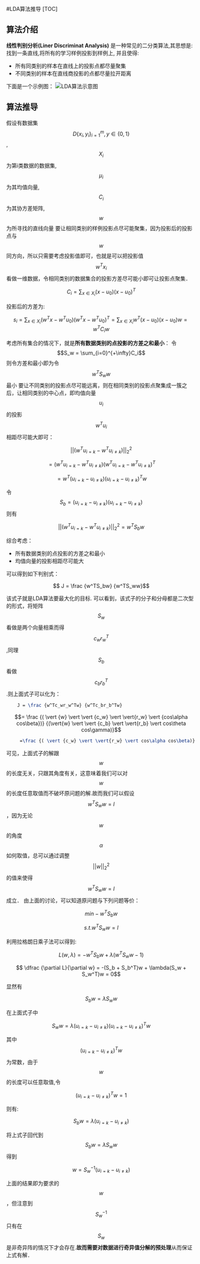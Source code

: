#LDA算法推导
[TOC]

## 算法介绍
**线性判别分析(Liner Discriminat Analysis)** 是一种常见的二分类算法,其思想是: 找到一条直线,将所有的学习样例投影到样例上, 并且使得:

+ 所有同类别的样本在直线上的投影点都尽量聚集
+ 不同类别的样本在直线商投影的点都尽量拉开距离

下面是一个示例图：
![LDA算法示意图][1]

  [1]: http://my.csdn.net/uploads/201205/18/1337326287_3114.png

## 算法推导

假设有数据集$$D\{x_i, y_i\}_{i=1}^m, y\in\{0,1\}$$,$$X_i$$为第i类数据的数据集, $$\mu_i$$为其均值向量, $$C_i$$为其协方差矩阵,$$w$$为所寻找的直线向量
要让相同类别的样例投影点尽可能聚集，因为投影后的投影点与$$w$$同方向，所以只需要考虑投影值即可，也就是可以把投影值$$w^Tx_i$$看做一维数据，令相同类别的数据集合的投影方差尽可能小即可让投影点聚集．
```math
	C_i = \sum_{x \in X_i}(x - u_0)(x - u_0)^T
```
 投影后的方差为:
```math
    s_i = \sum_{x \in X_i}{(w^Tx - w^Tu_0)(w^Tx - w^Tu_0)^T} = \sum_{x \in X_i}{w^T(x - u_0)(x - u_0)w} = w^TC_iw
```
考虑所有集合的情况下，就是**所有数据类别的点投影的方差之和最小**：
令 $$S_w = \sum_{i=0}^{+\infty}C_i$$ 则令方差和最小即为令$$w^TS_ww$$最小
要让不同类别的投影点尽可能远离，则在相同类别的投影点聚集成一簇之后，让相同类别的中心点，即均值向量$$u_i$$的投影$$w^Tu_i$$相距尽可能大即可：

```math
	||(w^Tu_{i=k} - w^Tu_{i \neq k})||_2^2 
```
```math
	= (w^Tu_{i=k} - w^Tu_{i \neq k})(w^Tu_{i=k} - w^Tu_{i \neq k})^T 
```
```math
	= w^T(u_{i=k} - u_{i \neq k})(u_{i=k} - u_{i \neq k})^Tw
```
令$$S_b = (u_{i=k} - u_{i \neq k})(u_{i=k} - u_{i \neq k})$$则有
```math
||(w^Tu_{i=k} - w^Tu_{i \neq k})||_2^2 = w^TS_bw
```

综合考虑：

+ 所有数据类别的点投影的方差之和最小
+ 均值向量的投影相距尽可能大

可以得到如下判别式：

```math
	J =  \frac {w^TS_bw} {w^TS_ww}
```
该式子就是LDA算法要最大化的目标.
可以看到，该式子的分子和分母都是二次型的形式，将矩阵$$S_w$$看做是两个向量相乘而得$$c_wr_w^T$$,同理$$S_b$$看做$$c_b r_b^T$$.则上面式子可以化为：
```latex
	J = \frac {w^Tc_wr_w^Tw} {w^Tc_br_b^Tw}
```
```math
= \frac {( \vert {w} \vert \vert {c_w} \vert \vert{r_w} \vert {cos\alpha cos\beta})} {(\vert{w} \vert \vert {c_b} \vert \vert{r_b} \vert cos\theta cos\gamma)}
```
```latex
	 =\frac {( \vert {c_w} \vert \vert{r_w} \vert cos\alpha cos\beta)}  {(\vert {c_b} \vert \vert{r_b} \vert cos\theta cos\gamma)}
```
可见，上面式子的解跟$$w$$的长度无关，只跟其角度有关，这意味着我们可以对$$w$$的长度任意取值而不破坏原问题的解.故而我们可以假设$$w^TS_ww=l$$，因为无论$$w$$的角度$$\alpha$$如何取值，总可以通过调整$$||w||_2^2$$的值来使得$$w^TS_ww=l$$成立．
由上面的讨论，可以知道原问题与下列问题等价：
```math
	min  -w^TS_bw
```
```math
	s.t.  w^TS_ww=l
```
利用拉格朗日乘子法可以得到:
```math
	L(w, \lambda) = -w^TS_bw + \lambda(w^TS_ww - 1)
```
```math
	\dfrac {\partial L}{\partial w} = -(S_b + S_b^T)w + \lambda(S_w + S_w^T)w = 0
```
显然有
```math
	 {S_bw = \lambda S_ww}

```
在上面式子中
```math
	S_ww = \lambda(u_{i=k} - u_{i\neq k})(u_{i=k} - u_{i\neq k})^Tw
```
其中$$(u_{i=k} - u_{i\neq k})^Tw$$为常数，由于$$w$$的长度可以任意取值,令
```math
(u_{i=k} - u_{i\neq k})^Tw = 1
```
则有:
```math
	  S_bw = \lambda({u_{i=k}- u_{i\neq k}})
```
将上式子回代到$${S_bw = \lambda S_ww}$$得到
```math
	w = S_w^{-1}(u_{i=k} - u_{i\neq k}) 
```
上面的结果即为要求的$$w$$，但注意到$$S_w^{-1}$$只有在$$S_w$$是非奇异阵的情况下才会存在.**故而需要对数据进行奇异值分解的预处理**从而保证上式有解．


